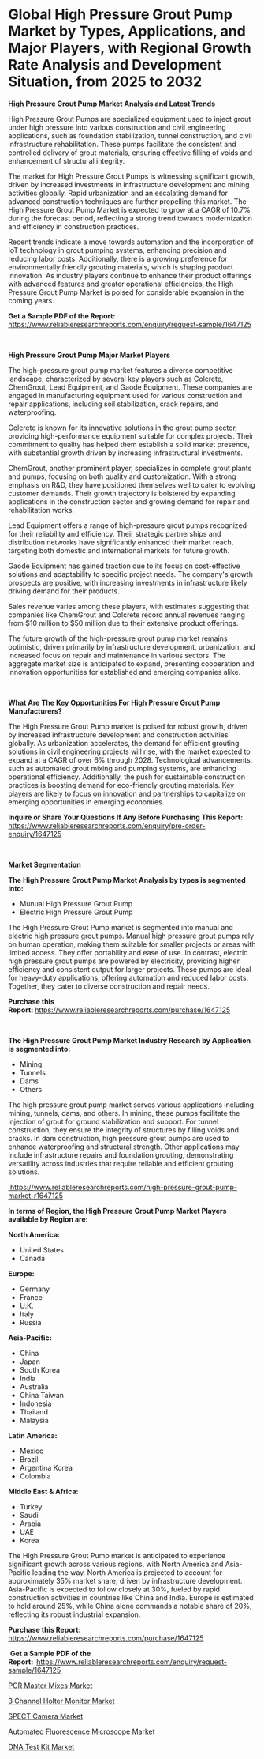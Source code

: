 <p><h1>Global High Pressure Grout Pump Market by Types, Applications, and Major Players, with Regional Growth Rate Analysis and Development Situation, from 2025 to 2032</h1></p><p><strong>High Pressure Grout Pump Market Analysis and Latest Trends</strong></p>
<p><p>High Pressure Grout Pumps are specialized equipment used to inject grout under high pressure into various construction and civil engineering applications, such as foundation stabilization, tunnel construction, and civil infrastructure rehabilitation. These pumps facilitate the consistent and controlled delivery of grout materials, ensuring effective filling of voids and enhancement of structural integrity.</p><p>The market for High Pressure Grout Pumps is witnessing significant growth, driven by increased investments in infrastructure development and mining activities globally. Rapid urbanization and an escalating demand for advanced construction techniques are further propelling this market. The High Pressure Grout Pump Market is expected to grow at a CAGR of 10.7% during the forecast period, reflecting a strong trend towards modernization and efficiency in construction practices.</p><p>Recent trends indicate a move towards automation and the incorporation of IoT technology in grout pumping systems, enhancing precision and reducing labor costs. Additionally, there is a growing preference for environmentally friendly grouting materials, which is shaping product innovation. As industry players continue to enhance their product offerings with advanced features and greater operational efficiencies, the High Pressure Grout Pump Market is poised for considerable expansion in the coming years.</p></p>
<p><strong>Get a Sample PDF of the Report:&nbsp;</strong> <a href="https://www.reliableresearchreports.com/enquiry/request-sample/1647125?utm_campaign=3278&utm_medium=2&utm_source=Github&utm_content=ia&utm_term=10042025&utm_id=high-pressure-grout-pump">https://www.reliableresearchreports.com/enquiry/request-sample/1647125</a></p>
<p>&nbsp;</p>
<p><strong>High Pressure Grout Pump Major Market Players</strong></p>
<p><p>The high-pressure grout pump market features a diverse competitive landscape, characterized by several key players such as Colcrete, ChemGrout, Lead Equipment, and Gaode Equipment. These companies are engaged in manufacturing equipment used for various construction and repair applications, including soil stabilization, crack repairs, and waterproofing.</p><p>Colcrete is known for its innovative solutions in the grout pump sector, providing high-performance equipment suitable for complex projects. Their commitment to quality has helped them establish a solid market presence, with substantial growth driven by increasing infrastructural investments.</p><p>ChemGrout, another prominent player, specializes in complete grout plants and pumps, focusing on both quality and customization. With a strong emphasis on R&D, they have positioned themselves well to cater to evolving customer demands. Their growth trajectory is bolstered by expanding applications in the construction sector and growing demand for repair and rehabilitation works.</p><p>Lead Equipment offers a range of high-pressure grout pumps recognized for their reliability and efficiency. Their strategic partnerships and distribution networks have significantly enhanced their market reach, targeting both domestic and international markets for future growth.</p><p>Gaode Equipment has gained traction due to its focus on cost-effective solutions and adaptability to specific project needs. The company's growth prospects are positive, with increasing investments in infrastructure likely driving demand for their products.</p><p>Sales revenue varies among these players, with estimates suggesting that companies like ChemGrout and Colcrete record annual revenues ranging from $10 million to $50 million due to their extensive product offerings.</p><p>The future growth of the high-pressure grout pump market remains optimistic, driven primarily by infrastructure development, urbanization, and increased focus on repair and maintenance in various sectors. The aggregate market size is anticipated to expand, presenting cooperation and innovation opportunities for established and emerging companies alike.</p></p>
<p>&nbsp;</p>
<p><strong>What Are The Key Opportunities For High Pressure Grout Pump Manufacturers?</strong></p>
<p><p>The High Pressure Grout Pump market is poised for robust growth, driven by increased infrastructure development and construction activities globally. As urbanization accelerates, the demand for efficient grouting solutions in civil engineering projects will rise, with the market expected to expand at a CAGR of over 6% through 2028. Technological advancements, such as automated grout mixing and pumping systems, are enhancing operational efficiency. Additionally, the push for sustainable construction practices is boosting demand for eco-friendly grouting materials. Key players are likely to focus on innovation and partnerships to capitalize on emerging opportunities in emerging economies.</p></p>
<p><strong>Inquire or Share Your Questions If Any Before Purchasing This Report:</strong> <a href="https://www.reliableresearchreports.com/enquiry/pre-order-enquiry/1647125?utm_campaign=3278&utm_medium=2&utm_source=Github&utm_content=ia&utm_term=10042025&utm_id=high-pressure-grout-pump">https://www.reliableresearchreports.com/enquiry/pre-order-enquiry/1647125</a></p>
<p>&nbsp;</p>
<p><strong>Market Segmentation</strong></p>
<p><strong>The High Pressure Grout Pump Market Analysis by types is segmented into:</strong></p>
<p><ul><li>Munual High Pressure Grout Pump</li><li>Electric High Pressure Grout Pump</li></ul></p>
<p><p>The High Pressure Grout Pump market is segmented into manual and electric high pressure grout pumps. Manual high pressure grout pumps rely on human operation, making them suitable for smaller projects or areas with limited access. They offer portability and ease of use. In contrast, electric high pressure grout pumps are powered by electricity, providing higher efficiency and consistent output for larger projects. These pumps are ideal for heavy-duty applications, offering automation and reduced labor costs. Together, they cater to diverse construction and repair needs.</p></p>
<p><strong>Purchase this Report:&nbsp;</strong><a href="https://www.reliableresearchreports.com/purchase/1647125?utm_campaign=3278&utm_medium=2&utm_source=Github&utm_content=ia&utm_term=10042025&utm_id=high-pressure-grout-pump">https://www.reliableresearchreports.com/purchase/1647125</a></p>
<p>&nbsp;</p>
<p><strong>The High Pressure Grout Pump Market Industry Research by Application is segmented into:</strong></p>
<p><ul><li>Mining</li><li>Tunnels</li><li>Dams</li><li>Others</li></ul></p>
<p><p>The high pressure grout pump market serves various applications including mining, tunnels, dams, and others. In mining, these pumps facilitate the injection of grout for ground stabilization and support. For tunnel construction, they ensure the integrity of structures by filling voids and cracks. In dam construction, high pressure grout pumps are used to enhance waterproofing and structural strength. Other applications may include infrastructure repairs and foundation grouting, demonstrating versatility across industries that require reliable and efficient grouting solutions.</p></p>
<p><a href="https://www.reliableresearchreports.com/high-pressure-grout-pump-market-r1647125?utm_campaign=3278&utm_medium=2&utm_source=Github&utm_content=ia&utm_term=10042025&utm_id=high-pressure-grout-pump">&nbsp;https://www.reliableresearchreports.com/high-pressure-grout-pump-market-r1647125</a></p>
<p><strong>In terms of Region, the High Pressure Grout Pump Market Players available by Region are:</strong></p>
<p>
    <p> <strong> North America: </strong>
        <ul>
            <li>United States</li>
            <li>Canada</li>
        </ul>
        </p> 
    <p> <strong> Europe: </strong>
        <ul>
            <li>Germany</li>
            <li>France</li>
            <li>U.K.</li>
            <li>Italy</li>
            <li>Russia</li>
        </ul>
        </p> 
    <p> <strong> Asia-Pacific: </strong>
        <ul>
            <li>China</li>
            <li>Japan</li>
            <li>South Korea</li>
            <li>India</li>
            <li>Australia</li>
            <li>China Taiwan</li>
            <li>Indonesia</li>
            <li>Thailand</li>
            <li>Malaysia</li>
        </ul>
        </p> 
    <p> <strong> Latin America: </strong>
        <ul>
            <li>Mexico</li>
            <li>Brazil</li>
            <li>Argentina Korea</li>
            <li>Colombia</li>
        </ul>
        </p> 
    <p> <strong> Middle East & Africa: </strong>
        <ul>
            <li>Turkey</li>
            <li>Saudi</li>
            <li>Arabia</li>
            <li>UAE</li>
            <li>Korea</li>
        </ul>
    </p>
    </p>
<p><p>The High Pressure Grout Pump market is anticipated to experience significant growth across various regions, with North America and Asia-Pacific leading the way. North America is projected to account for approximately 35% market share, driven by infrastructure development. Asia-Pacific is expected to follow closely at 30%, fueled by rapid construction activities in countries like China and India. Europe is estimated to hold around 25%, while China alone commands a notable share of 20%, reflecting its robust industrial expansion.</p></p>
<p><strong>Purchase this Report: </strong><a href="https://www.reliableresearchreports.com/purchase/1647125?utm_campaign=3278&utm_medium=2&utm_source=Github&utm_content=ia&utm_term=10042025&utm_id=high-pressure-grout-pump">https://www.reliableresearchreports.com/purchase/1647125</a></p>
<p>&nbsp;<strong>Get a Sample PDF of the Report:&nbsp;&nbsp;</strong><a href="https://www.reliableresearchreports.com/enquiry/request-sample/1647125?utm_campaign=3278&utm_medium=2&utm_source=Github&utm_content=ia&utm_term=10042025&utm_id=high-pressure-grout-pump">https://www.reliableresearchreports.com/enquiry/request-sample/1647125</a></p>
<p><strong></strong></p>
<p><p><a href="https://www.linkedin.com/pulse/market-trends-pcr-master-mixes-industry-size-share-uriyc?utm_campaign=3278&utm_medium=2&utm_source=Github&utm_content=ia&utm_term=10042025&utm_id=high-pressure-grout-pump">PCR Master Mixes Market</a></p><p><a href="https://www.linkedin.com/pulse/3-channel-holter-monitor-market-size-revenue-analysis-kvcyc?utm_campaign=3278&utm_medium=2&utm_source=Github&utm_content=ia&utm_term=10042025&utm_id=high-pressure-grout-pump">3 Channel Holter Monitor Market</a></p><p><a href="https://www.linkedin.com/pulse/global-spect-camera-market-trends-applications-forecast-indicate-thnqf?utm_campaign=3278&utm_medium=2&utm_source=Github&utm_content=ia&utm_term=10042025&utm_id=high-pressure-grout-pump">SPECT Camera Market</a></p><p><a href="https://www.linkedin.com/pulse/automated-fluorescence-microscope-market-analysis-report-2025-3inwc?utm_campaign=3278&utm_medium=2&utm_source=Github&utm_content=ia&utm_term=10042025&utm_id=high-pressure-grout-pump">Automated Fluorescence Microscope Market</a></p><p><a href="https://www.linkedin.com/pulse/global-dna-test-kit-market-trends-applications-forecast-79-0jpjc?utm_campaign=3278&utm_medium=2&utm_source=Github&utm_content=ia&utm_term=10042025&utm_id=high-pressure-grout-pump">DNA Test Kit Market</a></p></p>